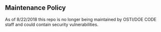 ## Maintenance Policy 

As of 8/22/2018 this repo is no longer being maintained by OSTI/DOE CODE staff and could contain security vulnerabilities.

